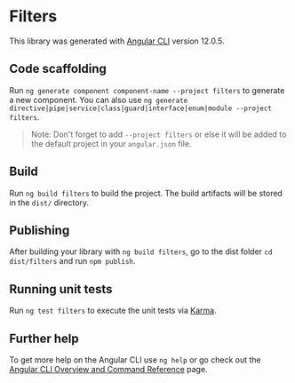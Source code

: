 # Filters

This library was generated with [Angular CLI](https://github.com/angular/angular-cli) version 12.0.5.

## Code scaffolding

Run `ng generate component component-name --project filters` to generate a new component. You can also use `ng generate directive|pipe|service|class|guard|interface|enum|module --project filters`.
> Note: Don't forget to add `--project filters` or else it will be added to the default project in your `angular.json` file. 

## Build

Run `ng build filters` to build the project. The build artifacts will be stored in the `dist/` directory.

## Publishing

After building your library with `ng build filters`, go to the dist folder `cd dist/filters` and run `npm publish`.

## Running unit tests

Run `ng test filters` to execute the unit tests via [Karma](https://karma-runner.github.io).

## Further help

To get more help on the Angular CLI use `ng help` or go check out the [Angular CLI Overview and Command Reference](https://angular.io/cli) page.

